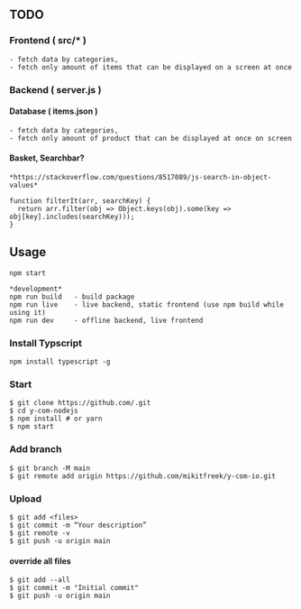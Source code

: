 ## TODO

### Frontend ( src/* )

```
- fetch data by categories,
- fetch only amount of items that can be displayed on a screen at once
```

### Backend ( server.js )

#### Database ( items.json )

```
- fetch data by categories,
- fetch only amount of product that can be displayed at once on screen
```

#### Basket, Searchbar?

```
*https://stackoverflow.com/questions/8517089/js-search-in-object-values*

function filterIt(arr, searchKey) {
  return arr.filter(obj => Object.keys(obj).some(key => obj[key].includes(searchKey)));
}
```

## Usage

```
npm start

*development*
npm run build   - build package
npm run live    - live backend, static frontend (use npm build while using it)
npm run dev     - offline backend, live frontend
```

### Install Typscript

```
npm install typescript -g
```

### Start

```
$ git clone https://github.com/.git
$ cd y-com-nodejs
$ npm install # or yarn
$ npm start
```

### Add branch
```
$ git branch -M main
$ git remote add origin https://github.com/mikitfreek/y-com-io.git
```

### Upload

```
$ git add <files>
$ git commit -m “Your description”
$ git remote -v
$ git push -u origin main
```

#### override all files

```
$ git add --all
$ git commit -m "Initial commit"
$ git push -u origin main
```